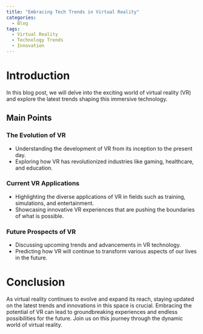 ```yaml
---
title: "Embracing Tech Trends in Virtual Reality"
categories:
  - Blog
tags:
  - Virtual Reality
  - Technology Trends
  - Innovation
---
```


# Introduction
In this blog post, we will delve into the exciting world of virtual reality (VR) and explore the latest trends shaping this immersive technology.

## Main Points
### The Evolution of VR 
- Understanding the development of VR from its inception to the present day.
- Exploring how VR has revolutionized industries like gaming, healthcare, and education.

### Current VR Applications
- Highlighting the diverse applications of VR in fields such as training, simulations, and entertainment.
- Showcasing innovative VR experiences that are pushing the boundaries of what is possible.

### Future Prospects of VR
- Discussing upcoming trends and advancements in VR technology.
- Predicting how VR will continue to transform various aspects of our lives in the future.

# Conclusion
As virtual reality continues to evolve and expand its reach, staying updated on the latest trends and innovations in this space is crucial. Embracing the potential of VR can lead to groundbreaking experiences and endless possibilities for the future. Join us on this journey through the dynamic world of virtual reality.